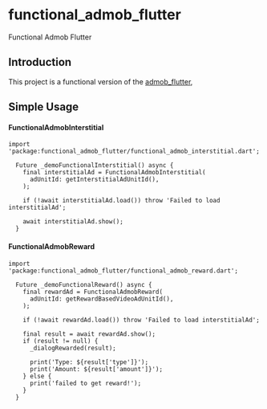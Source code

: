 # functional_admob_flutter

Functional Admob Flutter

## Introduction

This project is a functional version of the [admob_flutter](https://pub.dev/packages/admob_flutter),

## Simple Usage

#### FunctionalAdmobInterstitial
```
import 'package:functional_admob_flutter/functional_admob_interstitial.dart';
```

```
  Future _demoFunctionalInterstitial() async {
    final interstitialAd = FunctionalAdmobInterstitial(
      adUnitId: getInterstitialAdUnitId(),
    );

    if (!await interstitialAd.load()) throw 'Failed to load interstitialAd';

    await interstitialAd.show();
  }
```

#### FunctionalAdmobReward
```
import 'package:functional_admob_flutter/functional_admob_reward.dart';
```

```
  Future _demoFunctionalReward() async {
    final rewardAd = FunctionalAdmobReward(
      adUnitId: getRewardBasedVideoAdUnitId(),
    );

    if (!await rewardAd.load()) throw 'Failed to load interstitialAd';

    final result = await rewardAd.show();
    if (result != null) {
      _dialogRewarded(result);

      print('Type: ${result['type']}');
      print('Amount: ${result['amount']}');
    } else {
      print('failed to get reward!');
    }
  }
```